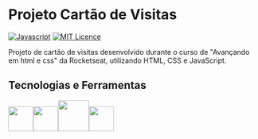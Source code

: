 # Projeto Cartão de Visitas
[![Javascript](https://badges.frapsoft.com/javascript/code/javascript.png?v=101)](https://github.com/ellerbrock/javascript-badges/)
[![MIT Licence](https://badges.frapsoft.com/os/mit/mit.png?v=102)](https://opensource.org/licenses/mit-license.php)

Projeto de cartão de visitas desenvolvido durante o curso de "Avançando em html e css" da Rocketseat, utilizando HTML, CSS e JavaScript.

## Tecnologias e Ferramentas
<img src="https://cdn.jsdelivr.net/gh/devicons/devicon/icons/javascript/javascript-original.svg" width="50" height="50" /><img src="https://cdn.jsdelivr.net/gh/devicons/devicon/icons/html5/html5-original.svg" width="50" height="50" /><img src="https://cdn.jsdelivr.net/gh/devicons/devicon/icons/css3/css3-original-wordmark.svg" width="62" height="62" /><img src="https://cdn.jsdelivr.net/gh/devicons/devicon/icons/git/git-original.svg" width="50" height="50" />
